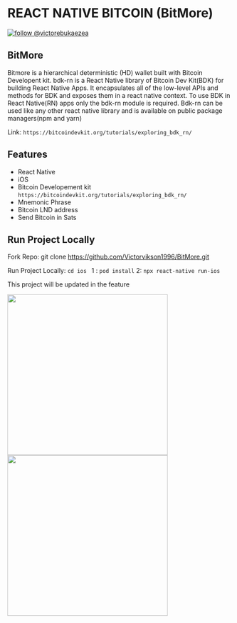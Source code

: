 # REACT NATIVE BITCOIN (BitMore)

[![follow @victorebukaezea](https://img.shields.io/twitter/follow/victorebukaezea.svg?style=for-the-badge&logo=TWITTER&logoColor=FFFFFF&labelColor=00aced&logoWidth=20&color=lightgray)](https://twitter.com/victorebukaezea)

## BitMore

Bitmore is a hierarchical deterministic (HD) wallet built with Bitcoin Developent kit. bdk-rn is a React Native library of Bitcoin Dev Kit(BDK) for building React Native Apps. It encapsulates all of the low-level APIs and methods for BDK and exposes them in a react native context. To use BDK in React Native(RN) apps only the bdk-rn module is required. Bdk-rn can be used like any other react native library and is available on public package managers(npm and yarn)

Link: `https://bitcoindevkit.org/tutorials/exploring_bdk_rn/`

## Features

- React Native
- iOS
- Bitcoin Developement kit `https://bitcoindevkit.org/tutorials/exploring_bdk_rn/`
- Mnemonic Phrase
- Bitcoin LND address
- Send Bitcoin in Sats

## Run Project Locally

Fork Repo: git clone https://github.com/Victorvikson1996/BitMore.git

Run Project Locally: `cd ios `
1 : `pod install`
2: `npx react-native run-ios`

This project will be updated in the feature

<p float="left">
  <img src="screenshots/Button.png?raw=true" width="360" />
  <img src="screenshots/send.png?raw=true" width="360" />
</p>
